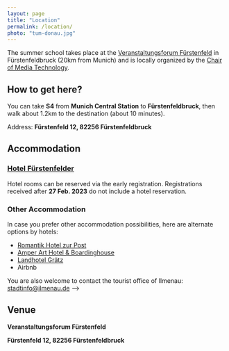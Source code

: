 ```yaml
---
layout: page
title: "Location"
permalink: /location/
photo: "tum-donau.jpg"
---
```

The summer school takes place at the [Veranstaltungsforum Fürstenfeld](https://www.fuerstenfeld.de) in Fürstenfeldbruck (20km from Munich) and is locally organized by the [Chair of Media Technology](https://www.ce.cit.tum.de/en/lmt/).


## How to get here?
You can take **S4** from **Munich Central Station** to **Fürstenfeldbruck**, then walk about 1.2km to the destination (about 10 minutes).

<!-- Ilmenau can be easily reached with Deutsche Bahn via ICE stop in Erfurt. 
There are hourly trains going from Ilmenau to Erfurt and vice versa. 
The Summer School will take place at the Hans-Stamm-Campus location of TU Ilmenau.  -->

Address: **Fürstenfeld 12, 82256 Fürstenfeldbruck** 

<!-- <iframe width="425" height="350" frameborder="0" scrolling="no" marginheight="0" marginwidth="0" src="https://www.openstreetmap.org/export/embed.html?bbox=10.93641221523285%2C50.6802634818807%2C10.94089150428772%2C50.68182536509523&amp;layer=mapnik&amp;marker=50.681043580212666%2C10.938651859760284" style="border: 1px solid black"></iframe><br/><small><a href="https://www.openstreetmap.org/?mlat=50.68104&amp;mlon=10.93865#map=19/50.68104/10.93865">show map</a></small>

 -->
<!-- Demos will be in other places near Medialab II. -->

## Accommodation

### [Hotel Fürstenfelder](https://www.fuerstenfelder.com/)

Hotel rooms can be reserved via the early registration. Registrations received after **27 Feb. 2023** do not include a hotel reservation.



### Other Accommodation
In case you prefer other accommodation possibilities, here are alternate options by hotels:

* [Romantik Hotel zur Post](https://www.hotelpost-ffb.de/)
* [Amper Art Hotel & Boardinghouse](https://www.amper-art-hotel.de/)
* [Landhotel Grätz](https://www.gasthof-graetz.de/)
* Airbnb
 


You are also welcome to contact the tourist office of Ilmenau: stadtinfo@ilmenau.de -->


## Venue
**Veranstaltungsforum Fürstenfeld**

**Fürstenfeld 12, 82256 Fürstenfeldbruck** 
